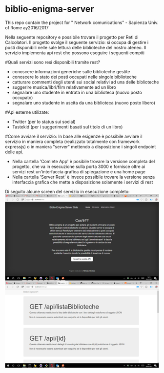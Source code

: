 # biblio-enigma-server
This repo contain the project for " Network comunications" - Sapienza Univ. of Rome ay2016/2017

Nella seguente repository e possibile trovare il progetto per Reti di Calcolatori. Il progetto svolge il seguente servizio: si occupa di gestire i posti disponibili nelle sale lettura delle biblioteche del nostro ateneo. Il servizio implementa api rest che possono eseguire i seguenti compiti

#Quali servizi sono resi disponibili tramite rest?
* conoscere informazioni generiche sulle biblioteche gestite
* conoscere lo stato dei posti occupati nelle singole biblioteche
* catturare commenti degli utenti sui social relativi ad una delle biblioteche
* suggerire musica/libri/film relativamente ad un libro
* segnalare uno studente in entrata in una biblioteca (nuovo posto occupato)
* segnalare uno studente in uscita da una biblioteca (nuovo posto libero)

#Api esterne utilizate:
* Twitter (per lo status sui social)
* Tastekid (per i suggerimenti basati sul titolo di un libro)

#Come avviare il servizio:
In base alle esigenze è possibile avviare il servizio in maniera completa (realizzato totalmente con framework expressjs) o in maniera "server" mettendo a disposizione i singoli endpoint delle api.

* Nella cartella 'Comlete App' è posibile trovare la versione completa del progetto, che va in esecuzione sulla porta 3000 e fornisce oltre ai servizi rest un'interfaccia grafica di spiegazione e una home page
* Nella cartella 'Server Rest' è invece possibile trovare la versione senza interfaccia grafica che mette a disposizione solamente i servizi di rest

Di seguito alcune screen del servizio in esecuzione completo:
![home](home.png)
![api](api.png)

	
